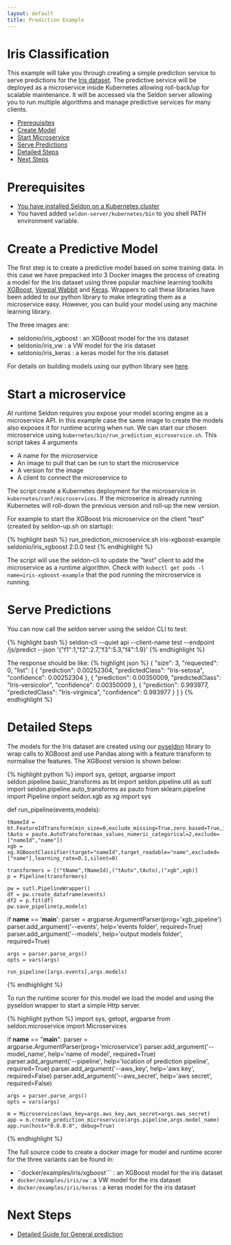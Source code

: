 ```yaml
---
layout: default
title: Prediction Example
---
```


# Iris Classification

This example will take you through creating a simple prediction service to serve predictions for the [Iris dataset](http://archive.ics.uci.edu/ml/datasets/Iris). The predictive service will be deployed as a microservice inside Kubernetes allowing roll-back/up for scalable maintenance. It will be accessed via the Seldon server allowing you to run multiple algorithms and manage predictive services for many clients.

 * [Prerequisites](#prerequisites)
 * [Create Model](#model)
 * [Start Microservice](#microservice)
 * [Serve Predictions](#predictions)
 * [Detailed Steps](#detailed-steps)
 * [Next Steps](#next-steps)

# **Prerequisites**<a name="prerequisites"></a>

 * [You have installed Seldon on a Kubernetes cluster](install.html)
 * You haved added ```seldon-server/kubernetes/bin``` to you shell PATH environment variable.

# **Create a Predictive Model**<a name="model"></a>
The first step is to create a predictive model based on some training data. In this case we have prepacked into 3 Docker images the process of creating a model for the Iris dataset using three popular machine learning toolkits [XGBoost](https://github.com/dmlc/xgboost), [Vowpal Wabbit](https://github.com/JohnLangford/vowpal_wabbit/wiki) and [Keras](http://keras.io/). Wrappers to call these libraries have been added to our python library to make integrating them as a microservice easy. However, you can build your model using any machine learning library. 

The three images are:

 * seldonio/iris_xgboost : an XGBoost model for the iris dataset
 * seldonio/iris_vw : a VW model for the iris dataset
 * seldonio/iris_keras : a keras model for the iris dataset

For details on building models using our python library see [here](prediction-pipeline.html).

# **Start a microservice**<a name="microservice"></a>

At runtime Seldon requires you expose your model scoring engine as a microservice API. In this example case the same image to create the models also exposes it for runtime scoring when run. We can start our chosen microservice using ```kubernetes/bin/run_prediction_microservice.sh```. This script takes 4 arguments

  * A name for the microservice
  * An image to pull that can be run to start the microservice
  * A version for the image
  * A client to connect the microservice to

The script create a Kubernetes deployment for the microservice in ```kubernetes/conf/microservices```. If the microserice is already running Kubernetes will roll-down the previous version and roll-up the new version.

For example to start the XGBoost Iris microservice on the client  "test" (created by seldon-up.sh on startup):

{% highlight bash %}
run_prediction_microservice.sh iris-xgboost-example seldonio/iris_xgboost 2.0.0 test
{% endhighlight %}

The script will use the seldon-cli to update the "test" client to add the microservice as a runtime algorithm. Check with ```kubectl get pods -l name=iris-xgboost-example``` that the pod running the mircroservice is running.  

# **Serve Predictions**<a name="predictions"></a>

You can now call the seldon server using the seldon CLI to test:

{% highlight bash %}
seldon-cli --quiet api --client-name test --endpoint /js/predict --json '{"f1":1,"f2":2.7,"f3":5.3,"f4":1.9}'
{% endhighlight %}

The response should be like:
{% highlight json %}
{
  "size": 3,
  "requested": 0,
  "list": [
    {
      "prediction": 0.00252304,
      "predictedClass": "Iris-setosa",
      "confidence": 0.00252304
    },
    {
      "prediction": 0.00350009,
      "predictedClass": "Iris-versicolor",
      "confidence": 0.00350009
    },
    {
      "prediction": 0.993977,
      "predictedClass": "Iris-virginica",
      "confidence": 0.993977
    }
  ]
}
{% endhighlight %}


# **Detailed Steps**<a name="detailed-steps"></a>

The models for the Iris dataset are created using our [pyseldon](python-package.html) library to wrap calls to XGBoost and use Pandas along with a feature transform to normalise the features. The XGBoost version is shown below:

{% highlight python %}
import sys, getopt, argparse
import seldon.pipeline.basic_transforms as bt
import seldon.pipeline.util as sutl
import seldon.pipeline.auto_transforms as pauto
from sklearn.pipeline import Pipeline
import seldon.xgb as xg
import sys

def run_pipeline(events,models):

    tNameId = bt.FeatureIdTransform(min_size=0,exclude_missing=True,zero_based=True,input_feature="name",output_feature="nameId")
    tAuto = pauto.AutoTransform(max_values_numeric_categorical=2,exclude=["nameId","name"])
    xgb = xg.XGBoostClassifier(target="nameId",target_readable="name",excluded=["name"],learning_rate=0.1,silent=0)

    transformers = [("tName",tNameId),("tAuto",tAuto),("xgb",xgb)]
    p = Pipeline(transformers)

    pw = sutl.PipelineWrapper()
    df = pw.create_dataframe(events)
    df2 = p.fit(df)
    pw.save_pipeline(p,models)


if __name__ == '__main__':
    parser = argparse.ArgumentParser(prog='xgb_pipeline')
    parser.add_argument('--events', help='events folder', required=True)
    parser.add_argument('--models', help='output models folder', required=True)

    args = parser.parse_args()
    opts = vars(args)

    run_pipeline([args.events],args.models)
{% endhighlight %}

To run the runtime scorer for this model we load the model and using the pyseldon wrapper to start a simple Http server.

{% highlight python %}
import sys, getopt, argparse
from seldon.microservice import Microservices

if __name__ == "__main__":
    parser = argparse.ArgumentParser(prog='microservice')
    parser.add_argument('--model_name', help='name of model', required=True)
    parser.add_argument('--pipeline', help='location of prediction pipeline', required=True)
    parser.add_argument('--aws_key', help='aws key', required=False)
    parser.add_argument('--aws_secret', help='aws secret', required=False)

    args = parser.parse_args()
    opts = vars(args)

    m = Microservices(aws_key=args.aws_key,aws_secret=args.aws_secret)
    app = m.create_prediction_microservice(args.pipeline,args.model_name)
    app.run(host="0.0.0.0", debug=True)
{% endhighlight %}

The full source code to create a docker image for model and runtime scorer for the three variants can be found in:

 * ``docker/examples/iris/xgboost``` : an XGBoost model for the iris dataset
 * ```docker/examples/iris/vw``` : a VW model for the iris dataset
 * ```docker/examples/iris/keras``` : a keras model for the iris dataset



# Next Steps<a name="next-steps"></a>

 * [Detailed Guide for General prediction](prediction-guide.html)

